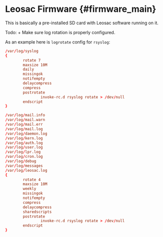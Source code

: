 Leosac Firmware {#firmware_main}
================================

This is basically a pre-installed SD card with Leosac software running on it.

Todo:
     + Make sure log rotation is properly configured.
     
As an example here is `logrotate` config for `rsyslog`:

~~~~~~~~~~~~~~~~~~~~~~~~~~~~~~~~~~~~~~~~~~~~~~~~~~~~~~.conf
/var/log/syslog
{
        rotate 7
        maxsize 10M
        daily
        missingok
        notifempty
        delaycompress
        compress
        postrotate
                invoke-rc.d rsyslog rotate > /dev/null
        endscript
}

/var/log/mail.info
/var/log/mail.warn
/var/log/mail.err
/var/log/mail.log
/var/log/daemon.log
/var/log/kern.log
/var/log/auth.log
/var/log/user.log
/var/log/lpr.log
/var/log/cron.log
/var/log/debug
/var/log/messages
/var/log/leosac.log
{
        rotate 4
        maxsize 10M
        weekly
        missingok
        notifempty
        compress
        delaycompress
        sharedscripts
        postrotate
                invoke-rc.d rsyslog rotate > /dev/null
        endscript
}
~~~~~~~~~~~~~~~~~~~~~~~~~~~~~~~~~~~~~~~~~~~~~~~~~~~~~~